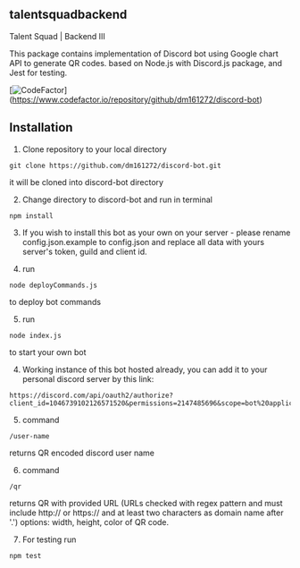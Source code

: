 
## talentsquadbackend

Talent Squad | Backend III


This package contains implementation of Discord bot
using Google chart API to generate QR codes.
based on Node.js with Discord.js package, and Jest for testing.

[![CodeFactor](https://www.codefactor.io/repository/github/dm161272/discord-bot/badge)]
(https://www.codefactor.io/repository/github/dm161272/discord-bot)


## Installation

1. Clone repository to your local directory
```
git clone https://github.com/dm161272/discord-bot.git
```
it will be cloned into discord-bot directory

2. Change directory to discord-bot and 
run in terminal
```
npm install
```
3. If you wish to install this bot as your own on your server - please rename config.json.example to config.json
and replace all data with yours server's token, guild and client id.

4. run 
```
node deployCommands.js 
```
to deploy bot commands

5. run 
```
node index.js
```
to start your own bot

4. Working instance of this bot hosted already,
you can add it to your personal discord server by this link:
```
https://discord.com/api/oauth2/authorize?client_id=1046739102126571520&permissions=2147485696&scope=bot%20applications.commands
```
5. command
```
/user-name

```
returns QR encoded discord user name

6. command
```
/qr
```
returns QR with provided URL
(URLs checked with regex pattern and must include http:// or https:// and at least two characters as domain name after '.')
options:
width, height, color of QR code.


7. For testing run 
```
npm test
```
